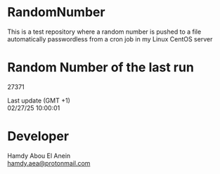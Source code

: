 # RandomNumber    
This is a test repository where a random number is pushed to a file automatically passwordless from a cron job in my Linux CentOS server    
# Random Number of the last run   
27371
      
Last update (GMT +1)    
02/27/25 10:00:01
# Developer    
Hamdy Abou El Anein   
hamdy.aea@protonmail.com
